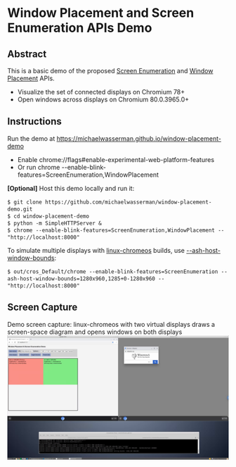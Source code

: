 # Window Placement and Screen Enumeration APIs Demo

## Abstract

This is a basic demo of the proposed
[Screen Enumeration](https://github.com/spark008/screen-enumeration) and
[Window Placement](https://github.com/spark008/window-placement) APIs.
* Visualize the set of connected displays on Chromium 78+
* Open windows across displays on Chromium 80.0.3965.0+

## Instructions

Run the demo at https://michaelwasserman.github.io/window-placement-demo
* Enable chrome://flags#enable-experimental-web-platform-features
* Or run chrome --enable-blink-features=ScreenEnumeration,WindowPlacement

**[Optional]** Host this demo locally and run it:
```console
$ git clone https://github.com/michaelwasserman/window-placement-demo.git
$ cd window-placement-demo
$ python -m SimpleHTTPServer &
$ chrome --enable-blink-features=ScreenEnumeration,WindowPlacement -- "http://localhost:8000"
```

To simulate multiple displays with
[linux-chromeos](https://chromium.googlesource.com/chromiumos/docs/+/master/simple_chrome_workflow.md)
builds, use
[--ash-host-window-bounds](https://cs.chromium.org/chromium/src/ui/display/display_switches.cc?type=cs&q=ash-host-window-bounds&sq=package:chromium&g=0&l=34-40):
```console
$ out/cros_Default/chrome --enable-blink-features=ScreenEnumeration --ash-host-window-bounds=1280x960,1285+0-1280x960 -- "http://localhost:8000"
```

## Screen Capture

Demo screen capture: linux-chromeos with two virtual displays draws a screen-space diagram and opens windows on both displays<br>
<a href="demo_screen_capture.webm"><img src="demo_screen_capture.png" alt="Demo Screen Capture - linux-chromeos with two virtual displays" width="1200"></a>
